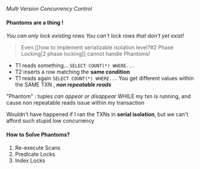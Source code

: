_Multi Version Concurrency Control_


#### Phantoms are a thing !
_You can only lock existing rows_
_You can't lock rows that don't yet exist!_
> Even [[how to implement serializable isolation level?#2 Phase Locking|2 phase locking]]  cannot handle Phantoms! 
- T1 reads something... `SELECT COUNT(*) WHERE...`
- T2 inserts a row matching the **same condition**
- T1 reads again `SELECT COUNT(*) WHERE...`
You get different values within the SAME TXN , _**non repeatable reads**_

"Phantom" : tuples _can appear or disappear_ WHILE my txn is running, and cause non repeatable reads issue within my transaction

Wouldn't have happened if I ran the TXNs in **serial isolation**, but we can't afford such stupid low concurrency


#### How to Solve Phantoms?
1. Re-execute Scans
2. Predicate Locks
3. Index Locks


